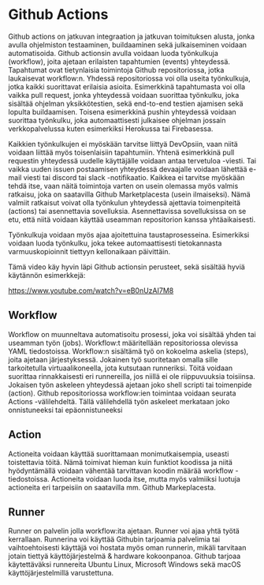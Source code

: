 # Github Actions

Github actions on jatkuvan integraation ja jatkuvan toimituksen alusta, jonka avulla ohjelmiston testaaminen, buildaaminen sekä julkaiseminen voidaan automatisoida. Github actionsin avulla voidaan luoda työnkulkuja (workflow), joita ajetaan erilaisten tapahtumien (events) yhteydessä. Tapahtumat ovat tietynlaisia toimintoja Github repositoriossa, jotka laukaisevat workflow:n. Yhdessä repositoriossa voi olla useita työnkulkuja, jotka kaikki suorittavat erilaisia asioita. Esimerkkinä tapahtumasta voi olla vaikka pull request, jonka yhteydessä voidaan suorittaa työnkulku, joka sisältää ohjelman yksikkötestien, sekä end-to-end testien ajamisen sekä lopulta buildaamisen. Toisena esimerkkinä pushin yhteydessä voidaan suorittaa työnkulku, joka automaattisesti julkaisee ohjelman jossain verkkopalvelussa kuten esimerkiksi Herokussa tai Firebasessa.

Kaikkien työnkulkujen ei myöskään tarvitse liittyä DevOpsiin, vaan niitä voidaan liittää myös toisenlaisiin tapahtumiin. Yhtenä esimerkkinä pull requestin yhteydessä uudelle käyttäjälle voidaan antaa tervetuloa -viesti. Tai vaikka uuden issuen postaamisen yhteydessä devaajalle voidaan lähettää e-mail viesti tai discord tai slack -notifikaatio. Kaikkea ei tarvitse myöskään tehdä itse, vaan näitä toimintoja varten on usein olemassa myös valmis ratkaisu, joka on saatavilla Github Marketplacesta (usein ilmaiseksi). Nämä valmiit ratkaisut voivat olla työnkulun yhteydessä ajettavia toimenpiteitä (actions) tai asennettavia sovelluksia. Asennettavissa sovelluksissa on se etu, että niitä voidaan käyttää useamman repositorion kanssa yhtäaikaisesti.

Työnkulkuja voidaan myös ajaa ajoitettuina taustaprosesseina. Esimerkiksi voidaan luoda työnkulku, joka tekee automaattisesti tietokannasta varmuuskopioinnit tiettyyn kellonaikaan päivittäin.

Tämä video käy hyvin läpi Github actionsin perusteet, sekä sisältää hyviä käytännön esimerkkejä:

https://www.youtube.com/watch?v=eB0nUzAI7M8


## Workflow

Workflow on muunneltava automatisoitu prosessi, joka voi sisältää yhden tai useamman työn (jobs). Workflow:t määritellään repositoriossa olevissa YAML tiedostoissa. Workflow:n sisältämä työ on kokoelma askelia (steps), joita ajetaan järjestyksessä. Jokainen työ suoritetaan omalla sille tarkoitetulla virtuaalikoneella, jota kutsutaan runneriksi. Töitä voidaan suorittaa rinnakkaisesti eri runnereilla, jos niillä ei ole riippuvuuksia toisiinsa. Jokaisen työn askeleen yhteydessä ajetaan joko shell scripti tai toimenpide (action). Github repositoriossa workflow:ien toimintaa voidaan seurata Actions -välilehdeltä. Tällä välilehdellä työn askeleet merkataan joko onnistuneeksi tai epäonnistuneeksi

## Action

Actioneita voidaan käyttää suorittamaan monimutkaisempia, useasti toistettavia töitä. Nämä toimivat hieman kuin funktiot koodissa ja niitä hyödyntämällä voidaan vähentää tarvittavan koodin määrää workflow -tiedostoissa. Actioneita voidaan luoda itse, mutta myös valmiiksi luotuja actioneita eri tarpeisiin on saatavilla mm. Github Markeplacesta.

## Runner

Runner on palvelin jolla workflow:ita ajetaan. Runner voi ajaa yhtä työtä kerrallaan. Runnerina voi käyttää Githubin tarjoamia palvelimia tai vaihtoehtoisesti käyttäjä voi hostata myös oman runnerin, mikäli tarvitaan jotain tiettyä käyttöjärjestelmä & hardware kokoonpanoa. Github tarjoaa käytettäväksi runnereita Ubuntu Linux, Microsoft Windows sekä macOS käyttöjärjestelmillä varustettuna.
